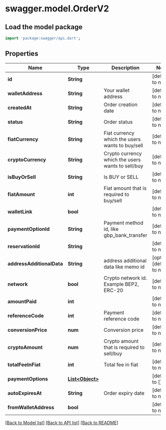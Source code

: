 # swagger.model.OrderV2

## Load the model package
```dart
import 'package:swagger/api.dart';
```

## Properties
Name | Type | Description | Notes
------------ | ------------- | ------------- | -------------
**id** | **String** |  | [default to null]
**walletAddress** | **String** | Your wallet address | [default to null]
**createdAt** | **String** | Order creation date | [default to null]
**status** | **String** | Order status | [default to null]
**fiatCurrency** | **String** | Fiat currency which the users wants to buy/sell | [default to null]
**cryptoCurrency** | **String** | Crypto currency which the users wants to sell/buy | [default to null]
**isBuyOrSell** | **String** | Is BUY or SELL | [default to null]
**fiatAmount** | **int** | Fiat amount that is required to buy/sell | [default to null]
**walletLink** | **bool** |  | [default to null]
**paymentOptionId** | **String** | Payment method id, like gbp_bank_transfer | [default to null]
**reservationId** | **String** |  | [default to null]
**addressAdditionalData** | **String** | address additional data like memo id | [optional] [default to null]
**network** | **bool** | Crypto network id. Example BEP2, ERC-20 | [default to null]
**amountPaid** | **int** |  | [default to null]
**referenceCode** | **int** | Payment reference code | [default to null]
**conversionPrice** | **num** | Conversion price | [default to null]
**cryptoAmount** | **num** | Crypto amount that is required to sell/buy | [default to null]
**totalFeeInFiat** | **int** | Total fee in fiat | [default to null]
**paymentOptions** | [**List&lt;Object&gt;**](Object.md) |  | [default to []]
**autoExpiresAt** | **String** | Order expiry date | [default to null]
**fromWalletAddress** | **bool** |  | [default to null]

[[Back to Model list]](../README.md#documentation-for-models) [[Back to API list]](../README.md#documentation-for-api-endpoints) [[Back to README]](../README.md)


